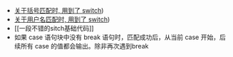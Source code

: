 -  [关于括号匹配时, 用到了 switch](https://files.catbox.moe/7z80h1.png))
-   [关于用户名匹配时, 用到了 switch](https://files.catbox.moe/p9rm5f.png))
- [[一段不错的sitch基础代码]]
- 如果 case 语句块中没有 break 语句时，匹配成功后，从当前 case 开始，后续所有 case 的值都会输出。除非再次遇到break